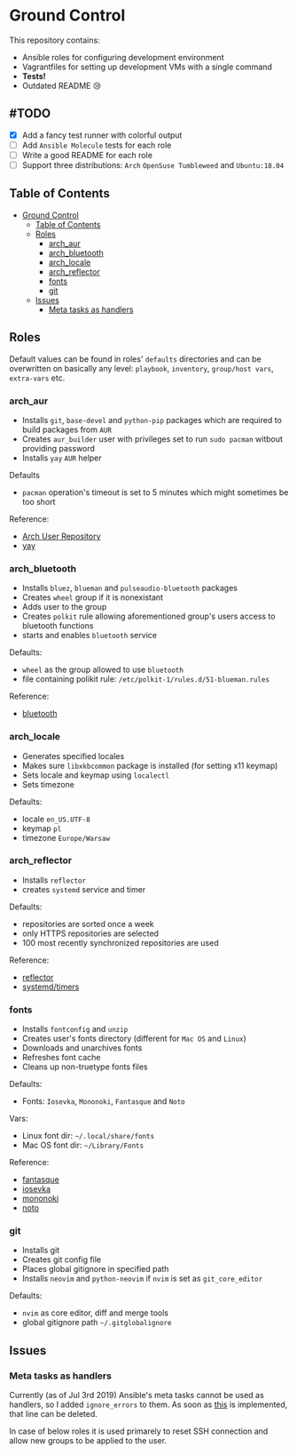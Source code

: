 # Ground Control
This repository contains:
- Ansible roles for configuring development environment
- Vagrantfiles for setting up development VMs with a single command
- __Tests!__
- Outdated README 😢

## #TODO
- [x] Add a fancy test runner with colorful output
- [ ] Add `Ansible Molecule` tests for each role
- [ ] Write a good README for each role
- [ ] Support three distributions: `Arch` `OpenSuse Tumbleweed` and `Ubuntu:18.04`

## Table of Contents

- [Ground Control](#Ground-Control)
  - [Table of Contents](#Table-of-Contents)
  - [Roles](#Roles)
    - [arch_aur](#archaur)
    - [arch_bluetooth](#archbluetooth)
    - [arch_locale](#archlocale)
    - [arch_reflector](#archreflector)
    - [fonts](#fonts)
    - [git](#git)
  - [Issues](#Issues)
    - [Meta tasks as handlers](#Meta-tasks-as-handlers)

## Roles

Default values can be found in roles' `defaults` directories and can be overwritten on basically
any level: `playbook`, `inventory`, `group/host vars`, `extra-vars` etc.

### arch_aur

- Installs `git`, `base-devel` and `python-pip` packages which are required to build packages from `AUR`
- Creates `aur_builder` user with privileges set to run `sudo pacman` witbout providing password
- Installs `yay` `AUR` helper

Defaults

- `pacman` operation's timeout is set to 5 minutes which might sometimes be too short

Reference:

- [Arch User Repository](https://wiki.archlinux.org/index.php/Arch_User_Repository)
- [yay](https://github.com/Jguer/yay)

### arch_bluetooth

- Installs `bluez`, `blueman` and `pulseaudio-bluetooth` packages
- Creates `wheel` group if it is nonexistant
- Adds user to the group
- Creates `polkit` rule allowing aforementioned group's users access to bluetooth functions
- starts and enables `bluetooth` service

Defaults:

- `wheel` as the group allowed to use `bluetooth`
- file containing polikit rule: `/etc/polkit-1/rules.d/51-blueman.rules`

Reference:

- [bluetooth](https://wiki.archlinux.org/index.php/Bluetooth#Front-ends)

### arch_locale

- Generates specified locales
- Makes sure `libxkbcommon` package is installed (for setting x11 keymap)
- Sets locale and keymap using `localectl`
- Sets timezone

Defaults:

- locale `en_US.UTF-8`
- keymap `pl`
- timezone `Europe/Warsaw`

### arch_reflector

- Installs `reflector`
- creates `systemd` service and timer

Defaults:

- repositories are sorted once a week
- only HTTPS repositories are selected
- 100 most recently synchronized repositories are used

Reference:

- [reflector](https://wiki.archlinux.org/index.php/Reflector)
- [systemd/timers](https://wiki.archlinux.org/index.php/Systemd/Timers)

### fonts

- Installs `fontconfig` and `unzip`
- Creates user's fonts directory (different for `Mac OS` and `Linux`)
- Downloads and unarchives fonts
- Refreshes font cache
- Cleans up non-truetype fonts files

Defaults:

- Fonts: `Iosevka`, `Mononoki`, `Fantasque` and `Noto`

Vars:

- Linux font dir: `~/.local/share/fonts`
- Mac OS font dir: `~/Library/Fonts`

Reference:

- [fantasque](https://github.com/belluzj/fantasque-sans)
- [iosevka](https://github.com/be5invis/Iosevka)
- [mononoki](https://madmalik.github.io/mononoki/)
- [noto](https://www.google.com/get/noto/)

### git

- Installs git
- Creates git config file
- Places global gitignore in specified path
- Installs `neovim` and `python-neovim` if `nvim` is set as `git_core_editor`

Defaults:

- `nvim` as core editor, diff and merge tools
- global gitignore path `~/.gitglobalignore`

## Issues

### Meta tasks as handlers

Currently (as of Jul 3rd 2019) Ansible's meta tasks cannot be used as handlers, so
I added `ignore_errors` to them. As soon as [this](https://github.com/ansible/ansible/issues/50306)
is implemented, that line can be deleted.

In case of below roles it is used primarely to reset SSH connection and allow new
groups to be applied to the user.
